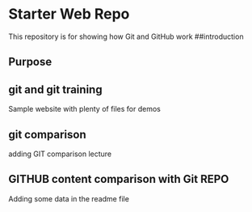 # Starter Web Repo

This repository is for showing how Git and GitHub work
##introduction
## Purpose
## git and git training
Sample website with plenty of files for demos
## git comparison   
adding GIT comparison lecture

## GITHUB content comparison with Git REPO
Adding some data in the readme file
